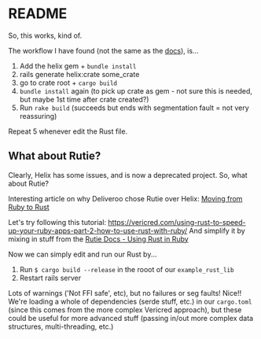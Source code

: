 # README

So, this works, kind of.

The workflow I have found (not the same as the [docs](https://usehelix.com/getting_started#step-1-create-a-new-rails-project)), is...

1. Add the helix gem + `bundle install`
2. rails generate helix:crate some_crate
3. go to crate root + `cargo build`
4. `bundle install` again (to pick up crate as gem - not sure this is needed, but maybe 1st time after crate created?)
5. Run `rake build` (succeeds but ends with segmentation fault = not very reassuring)

Repeat 5 whenever edit the Rust file.

## What about Rutie?

Clearly, Helix has some issues, and is now a deprecated project. So, what about Rutie?

Interesting article on why Deliveroo chose Rutie over Helix: [Moving from Ruby to Rust](https://deliveroo.engineering/2019/02/14/moving-from-ruby-to-rust.html#performance-improvements)

Let's try following this tutorial: https://vericred.com/using-rust-to-speed-up-your-ruby-apps-part-2-how-to-use-rust-with-ruby/
And simplify it by mixing in stuff from the [Rutie Docs - Using Rust in Ruby](https://github.com/danielpclark/rutie#using-rust-in-ruby)

Now we can simply edit and run our Rust by...
1. Run `$ cargo build --release` in the rooot of our `example_rust_lib`
2. Restart rails server

Lots of warnings ('Not FFI safe', etc), but no failures or seg faults! Nice!!
We're loading a whole of dependencies (serde stuff, etc.) in our `cargo.toml` (since this comes from the more complex Vericred approach), but these could be useful for more advanced stuff (passing in/out more complex data structures, multi-threading, etc.)
